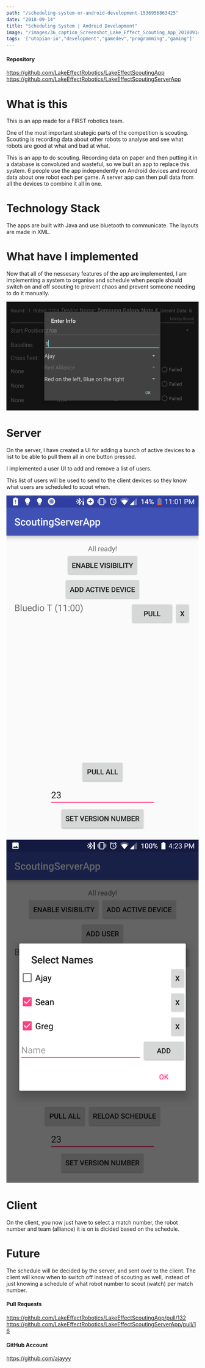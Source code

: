 ```yaml
---
path: "/scheduling-system-or-android-development-1536956863425"
date: "2018-09-14"
title: "Scheduling System | Android Development"
image: "/images/36_caption_Screenshot_Lake_Effect_Scouting_App_20180914-162415.png"
tags: '["utopian-io","development","gamedev","programming","gaming"]'
---
```


#### Repository
https://github.com/LakeEffectRobotics/LakeEffectScoutingApp
https://github.com/LakeEffectRobotics/LakeEffectScoutingServerApp
# What is this
This is an app made for a FIRST robotics team.

One of the most important strategic parts of the competition is scouting. Scouting is recording data about other robots to analyse and see what robots are good at what and bad at what.

This is an app to do scouting. Recording data on paper and then putting it in a database is convoluted and wasteful, so we built an app to replace this system. 6 people use the app independently on Android devices and record data about one robot each per game. A server app can then pull data from all the devices to combine it all in one.
# Technology Stack
The apps are built with Java and use bluetooth to communicate. The layouts are made in XML.
# What have I implemented
Now that all of the nessesary features of the app are implemented, I am implementing a system to organise and schedule when people should switch on and off scouting to prevent chaos and prevent someone needing to do it manually.

![](/images/Screenshot_Lake_Effect_Scouting_App_20180914-162415.png)
# Server
On the server, I have created a UI for adding a bunch of active devices to a list to be able to pull them all in one button pressed.

I implemented a user UI to add and remove a list of users.

This list of users will be used to send to the client devices so they know what users are scheduled to scout when.

![](/images/Screenshot_ScoutingServerApp_20180908-230102.png)
![](/images/Screenshot_ScoutingServerApp_20180914-162347.png)
# Client
On the client, you now just have to select a match number, the robot number and team (alliance) it is on is dicided based on the schedule.
# Future
The schedule will be decided by the server, and sent over to the client. The client will know when to switch off instead of scouting as well, instead of just knowing a schedule of what robot number to scout (watch) per match number.

#### Pull Requests
https://github.com/LakeEffectRobotics/LakeEffectScoutingApp/pull/132
https://github.com/LakeEffectRobotics/LakeEffectScoutingServerApp/pull/16

#### GitHub Account
https://github.com/ajayyy